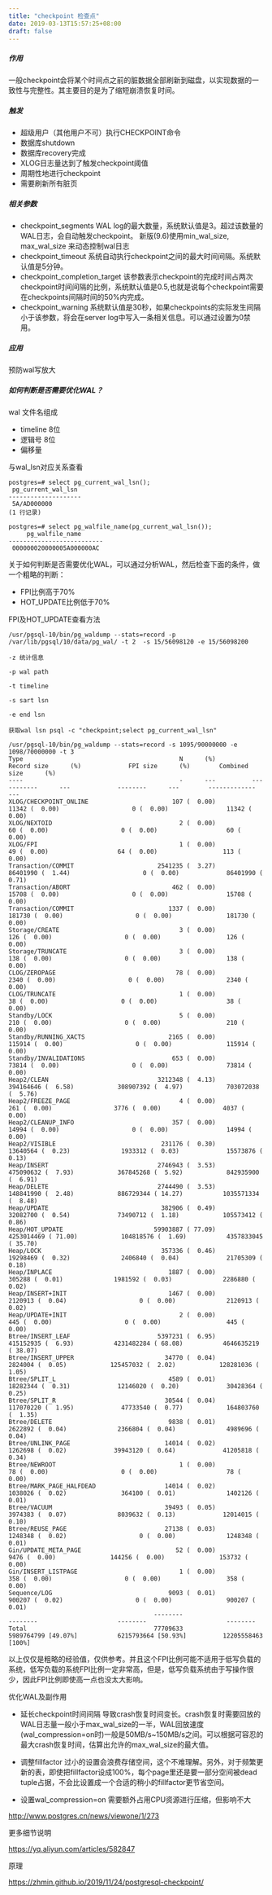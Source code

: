 ```yaml
---
title: "checkpoint 检查点"
date: 2019-03-13T15:57:25+08:00
draft: false
---
```

##### 作用

一般checkpoint会将某个时间点之前的脏数据全部刷新到磁盘，以实现数据的一致性与完整性。其主要目的是为了缩短崩溃恢复时间。

##### 触发

- 超级用户（其他用户不可）执行CHECKPOINT命令
- 数据库shutdown
- 数据库recovery完成
- XLOG日志量达到了触发checkpoint阈值
- 周期性地进行checkpoint
- 需要刷新所有脏页

##### 相关参数

- checkpoint_segments  WAL log的最大数量，系统默认值是3。超过该数量的WAL日志，会自动触发checkpoint。 新版(9.6)使用min_wal_size, max_wal_size  来动态控制wal日志
- checkpoint_timeout  系统自动执行checkpoint之间的最大时间间隔。系统默认值是5分钟。
- checkpoint_completion_target 该参数表示checkpoint的完成时间占两次checkpoint时间间隔的比例，系统默认值是0.5,也就是说每个checkpoint需要在checkpoints间隔时间的50%内完成。
- checkpoint_warning 系统默认值是30秒，如果checkpoints的实际发生间隔小于该参数，将会在server log中写入一条相关信息。可以通过设置为0禁用。

##### 应用

预防wal写放大


##### 如何判断是否需要优化WAL？

wal 文件名组成

- timeline 8位
- 逻辑号 8位
- 偏移量

与wal_lsn对应关系查看
```
postgres=# select pg_current_wal_lsn();
 pg_current_wal_lsn 
--------------------
 5A/AD000000
(1 行记录)

postgres=# select pg_walfile_name(pg_current_wal_lsn());
     pg_walfile_name      
--------------------------
 000000020000005A000000AC

```

关于如何判断是否需要优化WAL，可以通过分析WAL，然后检查下面的条件，做一个粗略的判断：

- FPI比例高于70%
- HOT_UPDATE比例低于70%

FPI及HOT_UPDATE查看方法

```
/usr/pgsql-10/bin/pg_waldump --stats=record -p /var/lib/pgsql/10/data/pg_wal/ -t 2  -s 15/56098120 -e 15/56098200

-z 统计信息

-p wal path

-t timeline

-s sart lsn

-e end lsn

获取wal lsn psql -c "checkpoint;select pg_current_wal_lsn" 
```
```
/usr/pgsql-10/bin/pg_waldump --stats=record -s 1095/90000000 -e 1098/70000000 -t 3
Type                                           N      (%)          Record size      (%)             FPI size      (%)        Combined size      (%)
----                                           -      ---          -----------      ---             --------      ---        -------------      ---
XLOG/CHECKPOINT_ONLINE                       107 (  0.00)                11342 (  0.00)                    0 (  0.00)                11342 (  0.00)
XLOG/NEXTOID                                   2 (  0.00)                   60 (  0.00)                    0 (  0.00)                   60 (  0.00)
XLOG/FPI                                       1 (  0.00)                   49 (  0.00)                   64 (  0.00)                  113 (  0.00)
Transaction/COMMIT                       2541235 (  3.27)             86401990 (  1.44)                    0 (  0.00)             86401990 (  0.71)
Transaction/ABORT                            462 (  0.00)                15708 (  0.00)                    0 (  0.00)                15708 (  0.00)
Transaction/COMMIT                          1337 (  0.00)               181730 (  0.00)                    0 (  0.00)               181730 (  0.00)
Storage/CREATE                                 3 (  0.00)                  126 (  0.00)                    0 (  0.00)                  126 (  0.00)
Storage/TRUNCATE                               3 (  0.00)                  138 (  0.00)                    0 (  0.00)                  138 (  0.00)
CLOG/ZEROPAGE                                 78 (  0.00)                 2340 (  0.00)                    0 (  0.00)                 2340 (  0.00)
CLOG/TRUNCATE                                  1 (  0.00)                   38 (  0.00)                    0 (  0.00)                   38 (  0.00)
Standby/LOCK                                   5 (  0.00)                  210 (  0.00)                    0 (  0.00)                  210 (  0.00)
Standby/RUNNING_XACTS                       2165 (  0.00)               115914 (  0.00)                    0 (  0.00)               115914 (  0.00)
Standby/INVALIDATIONS                        653 (  0.00)                73814 (  0.00)                    0 (  0.00)                73814 (  0.00)
Heap2/CLEAN                              3212348 (  4.13)            394164646 (  6.58)            308907392 (  4.97)            703072038 (  5.76)
Heap2/FREEZE_PAGE                              4 (  0.00)                  261 (  0.00)                 3776 (  0.00)                 4037 (  0.00)
Heap2/CLEANUP_INFO                           357 (  0.00)                14994 (  0.00)                    0 (  0.00)                14994 (  0.00)
Heap2/VISIBLE                             231176 (  0.30)             13640564 (  0.23)              1933312 (  0.03)             15573876 (  0.13)
Heap/INSERT                              2746943 (  3.53)            475090632 (  7.93)            367845268 (  5.92)            842935900 (  6.91)
Heap/DELETE                              2744490 (  3.53)            148841990 (  2.48)            886729344 ( 14.27)           1035571334 (  8.48)
Heap/UPDATE                               382906 (  0.49)             32082700 (  0.54)             73490712 (  1.18)            105573412 (  0.86)
Heap/HOT_UPDATE                         59903887 ( 77.09)           4253014469 ( 71.00)            104818576 (  1.69)           4357833045 ( 35.70)
Heap/LOCK                                 357336 (  0.46)             19298469 (  0.32)              2406840 (  0.04)             21705309 (  0.18)
Heap/INPLACE                                1887 (  0.00)               305288 (  0.01)              1981592 (  0.03)              2286880 (  0.02)
Heap/INSERT+INIT                            1467 (  0.00)              2120913 (  0.04)                    0 (  0.00)              2120913 (  0.02)
Heap/UPDATE+INIT                               2 (  0.00)                  445 (  0.00)                    0 (  0.00)                  445 (  0.00)
Btree/INSERT_LEAF                        5397231 (  6.95)            415152935 (  6.93)           4231482284 ( 68.08)           4646635219 ( 38.07)
Btree/INSERT_UPPER                         34770 (  0.04)              2824004 (  0.05)            125457032 (  2.02)            128281036 (  1.05)
Btree/SPLIT_L                               4589 (  0.01)             18282344 (  0.31)             12146020 (  0.20)             30428364 (  0.25)
Btree/SPLIT_R                              30544 (  0.04)            117070220 (  1.95)             47733540 (  0.77)            164803760 (  1.35)
Btree/DELETE                                9838 (  0.01)              2622892 (  0.04)              2366804 (  0.04)              4989696 (  0.04)
Btree/UNLINK_PAGE                          14014 (  0.02)              1262698 (  0.02)             39943120 (  0.64)             41205818 (  0.34)
Btree/NEWROOT                                  1 (  0.00)                   78 (  0.00)                    0 (  0.00)                   78 (  0.00)
Btree/MARK_PAGE_HALFDEAD                   14014 (  0.02)              1038026 (  0.02)               364100 (  0.01)              1402126 (  0.01)
Btree/VACUUM                               39493 (  0.05)              3974383 (  0.07)              8039632 (  0.13)             12014015 (  0.10)
Btree/REUSE_PAGE                           27138 (  0.03)              1248348 (  0.02)                    0 (  0.00)              1248348 (  0.01)
Gin/UPDATE_META_PAGE                          52 (  0.00)                 9476 (  0.00)               144256 (  0.00)               153732 (  0.00)
Gin/INSERT_LISTPAGE                            1 (  0.00)                  358 (  0.00)                    0 (  0.00)                  358 (  0.00)
Sequence/LOG                                9093 (  0.01)               900207 (  0.02)                    0 (  0.00)               900207 (  0.01)
                                        --------                      --------                      --------                      --------
Total                                   77709633                    5989764799 [49.07%]           6215793664 [50.93%]          12205558463 [100%]
```

以上仅仅是粗略的经验值，仅供参考。并且这个FPI比例可能不适用于低写负载的系统，低写负载的系统FPI比例一定非常高，但是，低写负载系统由于写操作很少，因此FPI比例即使高一点也没太大影响。


优化WAL及副作用


- 延长checkpoint时间间隔
导致crash恢复时间变长。crash恢复时需要回放的WAL日志量一般小于max_wal_size的一半，WAL回放速度(wal_compression=on时)一般是50MB/s~150MB/s之间。可以根据可容忍的最大crash恢复时间，估算出允许的max_wal_size的最大值。

- 调整fillfactor
过小的设置会浪费存储空间，这个不难理解。另外，对于频繁更新的表，即使把fillfactor设成100%，每个page里还是要一部分空间被dead tuple占据，不会比设置成一个合适的稍小的fillfactor更节省空间。

- 设置wal_compression=on
需要额外占用CPU资源进行压缩，但影响不大

http://www.postgres.cn/news/viewone/1/273

更多细节说明

https://yq.aliyun.com/articles/582847

原理

https://zhmin.github.io/2019/11/24/postgresql-checkpoint/
